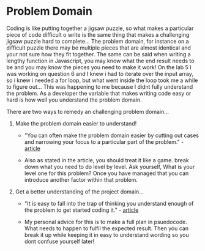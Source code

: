# Problem Domain
Coding is like putting together a jigsaw puzzle, so what makes a particular piece of code difficult o write is the same thing that makes a challenging jigsaw puzzle hard to complete... The problem domain, for instance on a difficult puzzle there may be multiple pieces that are almost identical and your not sure how they fit together. The same can be said when writing a lengthy function in Javascript, you may know what the end result needs to be and you may know the pieces you need to make it work! On the lab 5 I was working on question 6 and I knew i had to iterate over the input array, so i knew i needed a for loop, but what went inside the loop took me a while to figure out... This was happening to me because I didnt fully understand the problem. As a developer the variable that makes writing code easy or hard is how well you understand the problem domain. 

There are two ways to remedy an challenging problem domain...
1. Make the problem domain easier to understand!
    - "You can often make the problem domain easier by cutting out cases and narrowing your focus to a particular part of the problem." - [article](https://simpleprogrammer.com/understanding-the-problem-domain-is-the-hardest-part-of-programming)

    - Also as stated in the article, you should treat it like a game. break down what you need to do level by level. Ask yourself, What is your level one for this problem? Once you have managed that you can introduce another factor within that problem.
2. Get a better understanding of the project domain...
    - "It is easy to fall into the trap of thinking you understand enough of the problem to get started coding it." - [article](https://simpleprogrammer.com/understanding-the-problem-domain-is-the-hardest-part-of-programming)

    - My personal advice for this is to make a full plan in psuedocode. What needs to happen to fulfil the expected result. Then you can break it up while keeping it in easy to understand wording so you dont confuse yourself later!